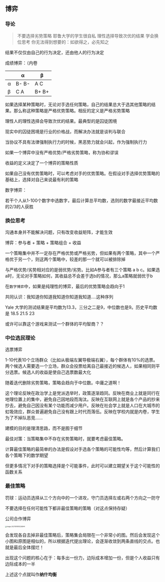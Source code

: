 ## 博弈

### 导论

> 不要选择劣势策略
> 耶鲁大学的学生很自私
> 理性选择导致次优的结果
> 学会换位思考
> 你无法得到想要的：如欲得之，必先知之

结果不仅仅由自己的行为决定，还由他人的行为决定

成绩博弈：（内卷

|      | α     | β     |
| ---- | ----- | ----- |
| α    | B- B- | A C   |
| β    | C A   | B+ B+ |

如果选择某种策略时，无论对手选任何策略，自己的结果总大于选其他策略的结果。那么称这种策略是严格优势策略。相反的定义是严格劣势策略

理性人的理性选择会导致次优的结果。最典型的是囚徒困境

现实中的囚徒困境是行业的价格战，而解决办法就是谈判与联合

当协议不具有法律强制执行力的时候，黑恶势力就会兴起，作为强制执行力

如果一个博弈中没有严格优势/严格劣势策略，称为协和谬误

收益的定义决定了一个博弈的策略性质

如果自己没有优势策略时，可以考虑对手的优势策略。在假设对手选择优势策略的基础上，选择对自己来说最有利的策略

数字博弈：

若干个人从1-100个数字中选数字，最后计算总平均数，选则的数字最接近平均数的2/3的人获胜

### 换位思考

沟通本身并不能解决问题，只有改变收益矩阵，才能生效

博弈：参与者 + 策略 + 策略组合 + 收益 

一个策略集中并不一定存在严格优势或严格劣势，但如果有两个策略，其中一个严格优于另一个，则这两个策略中，较差的那一个就可以被排除掉

与严格优势/劣势相对应的是弱优势/劣势。比如A参与者有三个策略 a b c。如果选a时，无论对手策略如何，其收益总不会差于选b的情况，那么a策略就弱优于b

在`数字博弈`中，如果是纯理性的博弈，最后的优势策略会趋向于1

共同认识：我知道你知道我知道你知道我知道....这种序列

Yale 大学的测试结果是平均数为13.3，三分之二是9，中位数也是9。历史平均数是 18.5  21.5  23

或许可以靠这个游戏来测试一个群体的平均智商？？

### 中位选民理论

选票博弈

1-10代表10个立场群众（比如从极端左翼导极端右翼），每个群体有10%的选票。两个候选人需要选一个立场，群众会投票给离自己最接近的候选人，如果相同则平分选票。候选人的收益是使自己选票数最大化

随着迭代删除劣势策略，策略会趋向于中位数。中庸之道啊！

这个理论反映在政治学上是党派选举时，政策逐渐趋同。反映在商业上就是同行在地理位置上的集中，避免自己因地段而淘汰。反映在互联网上就是各个产品的抄来抄去，避免自己因没有某个功能而减少用户。反映在社会学上就是人口在大城市的虹吸效应，群众普遍避免自己没有跟上时代而落伍。反映在学校内就是内卷，学生为了不掉队恶竞......

建模的目的是理清思路，而不是囿于细节

最佳对策：当策略集中不存在劣势策略时，就要考虑最佳策略。

计算最佳策略的最简单的办法是假设对手选各个策略的可能性均等，然后计算我们各个策略下的数学期望

但更多情况下对手的策略选择是个可能事件，此时可以建立期望关于这个可能性的函数关系

### 最佳策略

罚球：运动员选择从三个方向中的一个进攻，守门员选择左或右两个方向之一防守

不要选择在任何可能性下都非最佳策略的策略（对这点保持存疑）

公司合作博弈

<img src="C:\Users\19956875375\AppData\Roaming\Typora\typora-user-images\image-20211019191236844.png" alt="image-20211019191236844" style="zoom:33%;" />

会发现各自去掉非最佳策略后，策略集会局限在一个非常小的图。然后会发现这个小图和原图是相似的，所以根据迭代提出理论，会逐渐收敛到两条直线的交点。也就是最后全体摆烂！

出现这个问题的核心在于：每多出一份力，边际成本增加一份，但是个人收益只有边际成本的一半

上述这个点就叫作**纳什均衡**

